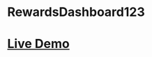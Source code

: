 # RewardsDashboard123
# [Live Demo](https://poornaprakash-it19.github.io/RewardsDashboard123/ "Live Dwmo")



